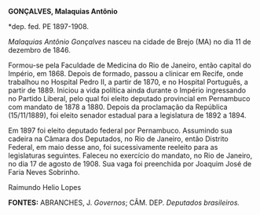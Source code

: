 **GONÇALVES, Malaquias Antônio**

\*dep. fed. PE 1897-1908.

*Malaquias Antônio Gonçalves* nasceu na cidade de Brejo (MA) no dia 11
de dezembro de 1846.

Formou-se pela Faculdade de Medicina do Rio de Janeiro, então capital do
Império, em 1868. Depois de formado, passou a clinicar em Recife, onde
trabalhou no Hospital Pedro II, a partir de 1870, e no Hospital
Português, a partir de 1889. Iniciou a vida política ainda durante o
Império ingressando no Partido Liberal, pelo qual foi eleito deputado
provincial em Pernambuco com mandato de 1878 a 1880. Depois da
proclamação da República (15/11/1889), foi eleito senador estadual para
a legislatura de 1892 a 1894.

Em 1897 foi eleito deputado federal por Pernambuco. Assumindo sua
cadeira na Câmara dos Deputados, no Rio de Janeiro, então Distrito
Federal, em maio desse ano, foi sucessivamente reeleito para as
legislaturas seguintes. Faleceu no exercício do mandato, no Rio de
Janeiro, no dia 17 de agosto de 1908. Sua vaga foi preenchida por
Joaquim José de Faria Neves Sobrinho.

Raimundo Helio Lopes

**FONTES:** ABRANCHES, J. *Governos*; CÂM. DEP. *Deputados brasileiros.*
